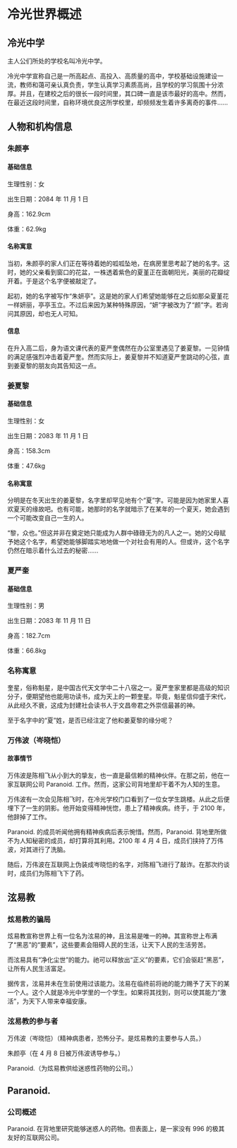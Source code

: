 # 冷光世界概述

## 冷光中学

主人公们所处的学校名叫冷光中学。

冷光中学宣称自己是一所高起点、高投入、高质量的高中，学校基础设施建设一流，教师和蔼可亲认真负责，学生认真学习素质高尚，且学校的学习氛围十分浓厚。并且，在建校之后的很长一段时间里，其口碑一直是该市最好的高中。然而，在最近这段时间里，自称环境优良这所学校里，却频频发生着许多离奇的事件……

## 人物和机构信息

### 朱颜亭

#### 基础信息

生理性别：女

出生日期：2084 年 11 月 1 日

身高：162.9cm

体重：62.9kg

#### 名称寓意

当初，朱颜亭的家人们正在等待着她的呱呱坠地，在病房里思考起了她的名字。这时，她的父亲看到窗口的花盆，一株透着紫色的夏堇正在面朝阳光，美丽的花瓣绽开着。于是这个名字便被敲定了。

起初，她的名字被写作“朱妍亭”。这是她的家人们希望她能够在之后如那朵夏堇花一样妍丽，亭亭玉立。不过后来因为某种特殊原因，“妍”字被改为了“颜”字。若询问其原因，却也无人可知。

#### 信息

在升入高二后，身为语文课代表的夏严奎偶然在办公室里遇见了姜夏黎。一见钟情的满足感强烈冲击着夏严奎。然而实际上，姜夏黎并不知道夏严奎跳动的心弦，直到姜夏黎的朋友向其告知这一点。

### 姜夏黎

#### 基础信息

生理性别：女

出生日期：2083 年 11 月 1 日

身高：158.3cm

体重：47.6kg

#### 名称寓意

分明是在冬天出生的姜夏黎，名字里却罕见地有个“夏”字。可能是因为她家里人喜欢夏天的缘故吧。也有可能，她那时的名字就暗示了在某年的一个夏天，她会遇到一个可能改变自己一生的人。

“黎，众也。”但这并非在奠定她只能成为人群中碌碌无为的凡人之一。她的父母赋予她这个名字，希望她能够脚踏实地地做一个对社会有用的人。但或许，这个名字仍然在暗示着什么过去的秘密……

### 夏严奎

#### 基础信息

生理性别：男

出生日期：2083 年 11 月 11 日

身高：182.7cm

体重：66.8kg

### 名称寓意

奎星，俗称魁星，是中国古代天文学中二十八宿之一。夏严奎家里都是高级的知识分子，便期望他也能用功读书，成为天上的一颗奎星。毕竟，魁星信仰盛于宋代，从此经久不衰，这成为封建社会读书人于文昌帝君之外崇信最甚的神。

至于名字中的“夏”姓，是否已经注定了他和姜夏黎的缘分呢？

### 万伟波（岑晓恺）

#### 故事情节

万伟波是陈相飞从小到大的挚友，也一直是最信赖的精神伙伴。在那之前，他在一家互联网公司 Paranoid. 工作。然而，这家公司背地里却干着不为人知的生意。

万伟波有一次会见陈相飞时，在冷光学校门口看到了一位女学生跳楼。从此之后便埋下了一生的阴影。他开始变得精神恍惚，患上了精神疾病。终于，于 2100 年，他辞掉了工作。

Paranoid. 的成员听闻他拥有精神疾病后表示惋惜。然而，Paranoid. 背地里所做不为人知秘密的成员，却打算将其利用。2100 年 4 月 4 日，成员们挟持了万伟波，对其进行了洗脑。

随后，万伟波在互联网上伪装成岑晓恺的名字，对陈相飞进行了敲诈。在那次约谈时，成员们为陈相飞下了药。


## 泫易教

### 炫易教的骗局

炫易教宣称世界上有一位名为泫易的神，且泫易是唯一的神。其宣称世上布满了“黑恶”的“要素”，这些要素会阻碍人民的生活，让天下人民的生活劳苦。

而泫易具有“净化尘世”的能力。祂可以释放出“正义”的要素，它们会驱赶“黑恶”，让所有人民生活富足。

据传言，泫易并未在生前使用过该能力。泫易在临终前将祂的能力赐予了天下的某一个人。这个人就是冷光中学里的一个学生。如果将其找到，则可以使其能力“激活”，为天下人带来幸福安康。

### 泫易教的参与者

万伟波（岑晓恺）（精神病患者，恐怖分子。是炫易教的主要参与人员。）

朱颜亭（在 4 月 8 日被万伟波诱导参与。）

Paranoid.（为炫易教供给迷惑性药物的公司。）


## Paranoid.

### 公司概述

Paranoid. 在背地里研究能够迷惑人的药物。但表面上，是一家没有 996 的极其友好的互联网公司。